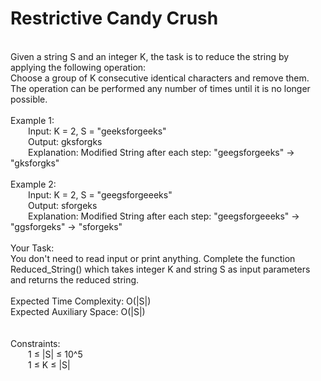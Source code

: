 <h1>Restrictive Candy Crush</h1>
<p><br>
Given a string S and an integer K, the task is to reduce the string by applying the following operation:<br>
Choose a group of K consecutive identical characters and remove them. The operation can be performed any number of times until it is no longer possible.<br>
<br>
Example 1:<br>
&emsp;&emsp;Input: K = 2, S = "geeksforgeeks"<br>
&emsp;&emsp;Output: gksforgks<br>
&emsp;&emsp;Explanation: Modified String after each step: "geegsforgeeks" -> "gksforgks"<br>
<br>
Example 2:<br>
&emsp;&emsp;Input: K = 2, S = "geegsforgeeeks"<br> 
&emsp;&emsp;Output: sforgeks<br>
&emsp;&emsp;Explanation: Modified String after each step: "geegsforgeeeks" -> "ggsforgeks" -> "sforgeks"<br>
<br>
Your Task:<br>  
You don't need to read input or print anything. Complete the function Reduced_String() which takes integer K and string S as input parameters and returns the reduced string.<br>
<br>
Expected Time Complexity: O(|S|)<br>
Expected Auxiliary Space: O(|S|)<br>
<br>
<br>
Constraints:<br>
&emsp;&emsp;1 ≤ |S| ≤ 10^5<br>
&emsp;&emsp;1 ≤ K ≤ |S|<br>
<br></p>
